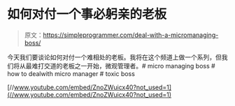 # 如何对付一个事必躬亲的老板

> 原文：<https://simpleprogrammer.com/deal-with-a-micromanaging-boss/>

今天我们要谈论如何对付一个难相处的老板。我将在这个频道上做一个系列，但我们将从最难打交道的老板之一开始，微观管理者。# micro managing boss # how to dealwith micro manager # toxic boss

[//www.youtube.com/embed/ZnoZWuicx40?not_used=1](//www.youtube.com/embed/ZnoZWuicx40?not_used=1)